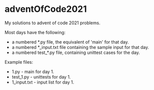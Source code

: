 # adventOfCode2021
My solutions to advent of code 2021 problems.

Most days have the following:
* a numbered *.py file, the equivalent of 'main' for that day.
* a numbered *_input.txt file containing the sample input for that day.
* a numbered test_*.py file, containing unittest cases for the day.

Example files:
* 1.py - main for day 1.
* test_1.py - unittests for day 1.
* 1_input.txt - input list for day 1.
